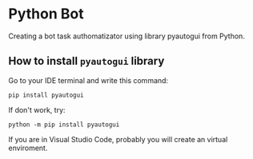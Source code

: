 # Python Bot
Creating a bot task authomatizator using library pyautogui from Python.

## How to install `pyautogui` library
Go to your IDE terminal and write this command:

`pip install pyautogui`

If don't work, try:

`python -m pip install pyautogui`

If you are in Visual Studio Code, probably you will create an virtual enviroment.
